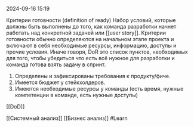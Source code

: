  2024-09-16 15:19

Критерии готовности (definition of ready)
Набор условий, которые должны быть выполнены до того, как команда разработки начнет работать над конкретной задачей или [[user story]]. Критерии готовности обычно определяются на начальном этапе проекта и включают в себя необходимые ресурсы, информацию, доступы и прочие условия.
Иначе говоря, DoR это список пунктов, необходимых для того, чтобы убедиться что есть всё нужное для разработки и команда готова взять задачу в спринт.

1. Определены и зафиксированы требования к продукту/фиче.
2. Имеется бюджет у стейкхолдеров.
3. Имеются необходимые ресурсы у команды (есть время, нужные компетенции в команде, есть нужные доступы)


[[DoD]]

[[Системный анализ]]
[[Бизнес анализ]]
#Learn